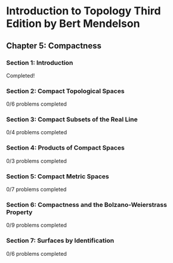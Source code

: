 # Introduction to Topology Third Edition by Bert Mendelson
## Chapter 5: Compactness

### Section 1: Introduction
Completed!

### Section 2: Compact Topological Spaces
0/6 problems completed

### Section 3: Compact Subsets of the Real Line
0/4 problems completed

### Section 4: Products of Compact Spaces
0/3 problems completed

### Section 5: Compact Metric Spaces
0/7 problems completed

### Section 6: Compactness and the Bolzano-Weierstrass Property
0/9 problems completed

### Section 7: Surfaces by Identification
0/6 problems completed
